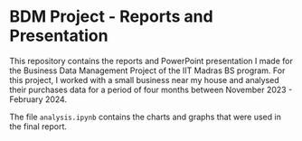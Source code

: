 # BDM Project - Reports and Presentation

This repository contains the reports and PowerPoint presentation I made for the Business Data Management Project of the IIT Madras BS program. For this project, I worked with a small business near my house and analysed their purchases data for a period of four months between November 2023 - February 2024. 

The file `analysis.ipynb` contains the charts and graphs that were used in the final report.

